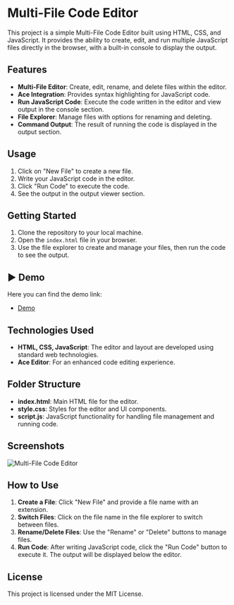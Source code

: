 # Multi-File Code Editor

This project is a simple Multi-File Code Editor built using HTML, CSS, and JavaScript. It provides the ability to create, edit, and run multiple JavaScript files directly in the browser, with a built-in console to display the output.

## Features

- **Multi-File Editor**: Create, edit, rename, and delete files within the editor.
- **Ace Integration**: Provides syntax highlighting for JavaScript code.
- **Run JavaScript Code**: Execute the code written in the editor and view output in the console section.
- **File Explorer**: Manage files with options for renaming and deleting.
- **Command Output**: The result of running the code is displayed in the output section.

## Usage

1. Click on "New File" to create a new file.
2. Write your JavaScript code in the editor.
3. Click "Run Code" to execute the code.
4. See the output in the output viewer section.

## Getting Started

1. Clone the repository to your local machine.
2. Open the `index.html` file in your browser.
3. Use the file explorer to create and manage your files, then run the code to see the output.

## ▶️ Demo

Here you can find the demo link:

- [Demo](https://mohaeneza43.github.io/Code-Editor)

## Technologies Used

- **HTML, CSS, JavaScript**: The editor and layout are developed using standard web technologies.
- **Ace Editor**: For an enhanced code editing experience.
  
## Folder Structure

- **index.html**: Main HTML file for the editor.
- **style.css**: Styles for the editor and UI components.
- **script.js**: JavaScript functionality for handling file management and running code.

## Screenshots

![Multi-File Code Editor](https://github.com/user-attachments/assets/b9a111b3-9dd2-4d0e-a4c4-3c6c9178b68b)

## How to Use

1. **Create a File**: Click "New File" and provide a file name with an extension.
2. **Switch Files**: Click on the file name in the file explorer to switch between files.
3. **Rename/Delete Files**: Use the "Rename" or "Delete" buttons to manage files.
4. **Run Code**: After writing JavaScript code, click the "Run Code" button to execute it. The output will be displayed below the editor.

## License

This project is licensed under the MIT License.


